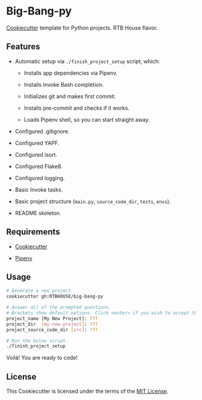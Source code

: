 # Big-Bang-py

[Cookiecutter](https://github.com/audreyr/cookiecutter) template for Python projects. RTB House flavor.


## Features

+ Automatic setup via `./finish_project_setup` script, which: 

    + Installs app dependencies via Pipenv.
    
    + Installs Invoke Bash completion.
    
    + Initializes git and makes first commit.
    
    + Installs pre-commit and checks if it works.
    
    + Loads Pipenv shell, so you can start straight away.

+ Configured .gitignore.

+ Configured YAPF.

+ Configured isort.

+ Configured Flake8.

+ Configured logging.

+ Basic Invoke tasks.

+ Basic project structure (`main.py`, `source_code_dir`, `tests`, `envs`).

+ README skeleton.


## Requirements

+ [Cookiecutter](https://cookiecutter.readthedocs.io/en/latest/installation.html#install-cookiecutter)

+ [Pipenv](https://pipenv.readthedocs.io/en/latest/install/#installing-pipenv)


## Usage

```bash
# Generate a new project.
cookiecutter gh:RTBHOUSE/big-bang-py

# Answer all of the prompted questions.
# Brackets show default options. Click <enter> if you wish to accept them.
project_name [My New Project]: ???
project_dir  [my-new-project]: ???
project_source_code_dir [src]: ???

# Run the below script.
./finish_project_setup
```

Voilà! You are ready to code!


## License

This Cookiecutter is licensed under the terms of the [MIT License](/LICENSE).
